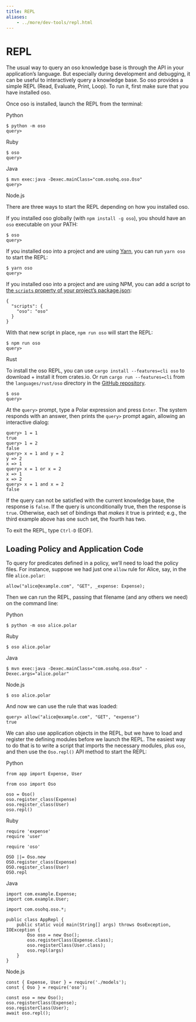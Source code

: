 ```yaml
---
title: REPL
aliases: 
    - ../more/dev-tools/repl.html
---
```


# REPL

The usual way to query an oso knowledge base is through the API in your
application’s language. But especially during development and debugging,
it can be useful to interactively query a knowledge base. So oso provides
a simple REPL (Read, Evaluate, Print, Loop). To run it, first make sure
that you have installed oso.

Once oso is installed, launch the REPL from the terminal:

Python

```
$ python -m oso
query>
```

Ruby

```
$ oso
query>
```

Java

```
$ mvn exec:java -Dexec.mainClass="com.osohq.oso.Oso"
query>
```

Node.js

There are three ways to start the REPL depending on how you installed
oso.

If you installed oso globally (with `npm install -g oso`), you should
have an `oso` executable on your PATH:

```
$ oso
query>
```

If you installed oso into a project and are using [Yarn](https://yarnpkg.com/), you can run `yarn oso` to start the REPL:

```
$ yarn oso
query>
```

If you installed oso into a project and are using NPM, you can add a
script to [the `scripts` property of your project’s package.json](https://docs.npmjs.com/files/package.json#scripts):

```
{
  "scripts": {
    "oso": "oso"
  }
}
```

With that new script in place, `npm run oso` will start the REPL:

```
$ npm run oso
query>
```

Rust

To install the oso REPL, you can use `cargo install --features=cli oso`
to download + install it from crates.io. Or run `cargo run --features=cli`
from the `languages/rust/oso` directory in the [GitHub repository](https://github.com/osohq/oso).

```
$ oso
query>
```

At the `query>` prompt, type a Polar expression and press `Enter`.
The system responds with an answer, then prints the `query>` prompt
again, allowing an interactive dialog:

```
query> 1 = 1
true
query> 1 = 2
false
query> x = 1 and y = 2
y => 2
x => 1
query> x = 1 or x = 2
x => 1
x => 2
query> x = 1 and x = 2
false
```

If the query can not be satisfied with the current knowledge base,
the response is `false`. If the query is unconditionally true, then
the response is `true`. Otherwise, each set of bindings that *makes*
it true is printed; e.g., the third example above has one such set,
the fourth has two.

To exit the REPL, type `Ctrl-D` (EOF).

## Loading Policy and Application Code

To query for predicates defined in a policy, we’ll need to load the
policy files. For instance, suppose we had just one `allow` rule for
Alice, say, in the file `alice.polar`:

```
allow("alice@example.com", "GET", _expense: Expense);
```

Then we can run the REPL, passing that filename (and any others we need)
on the command line:

Python

```
$ python -m oso alice.polar
```

Ruby

```
$ oso alice.polar
```

Java

```
$ mvn exec:java -Dexec.mainClass="com.osohq.oso.Oso" -Dexec.args="alice.polar"
```

Node.js

```
$ oso alice.polar
```

And now we can use the rule that was loaded:

<!-- TODO(gj): it's a little unfortunate that we pass in a string here instead of
an Expense, which is the specializer in the above-loaded rule. -->
```
query> allow("alice@example.com", "GET", "expense")
true
```

We can also use application objects in the REPL, but we have to load
and register the defining modules before we launch the REPL. The easiest
way to do that is to write a script that imports the necessary modules,
plus `oso`, and then use the `Oso.repl()` API method to start the REPL:

Python

```
from app import Expense, User

from oso import Oso

oso = Oso()
oso.register_class(Expense)
oso.register_class(User)
oso.repl()
```

Ruby

```
require 'expense'
require 'user'

require 'oso'

OSO ||= Oso.new
OSO.register_class(Expense)
OSO.register_class(User)
OSO.repl
```

Java

```
import com.example.Expense;
import com.example.User;

import com.osohq.oso.*;

public class AppRepl {
    public static void main(String[] args) throws OsoException, IOException {
        Oso oso = new Oso();
        oso.registerClass(Expense.class);
        oso.registerClass(User.class);
        oso.repl(args)
    }
}
```

Node.js

```
const { Expense, User } = require('./models');
const { Oso } = require('oso');

const oso = new Oso();
oso.registerClass(Expense);
oso.registerClass(User);
await oso.repl();
```
